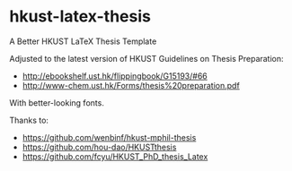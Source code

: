 hkust-latex-thesis
==================

A Better HKUST LaTeX Thesis Template 

Adjusted to the latest version of HKUST Guidelines on Thesis Preparation: 
- http://ebookshelf.ust.hk/flippingbook/G15193/#66
- http://www-chem.ust.hk/Forms/thesis%20preparation.pdf

With better-looking fonts.

Thanks to: 
- https://github.com/wenbinf/hkust-mphil-thesis
- https://github.com/hou-dao/HKUSTthesis
- https://github.com/fcyu/HKUST_PhD_thesis_Latex
